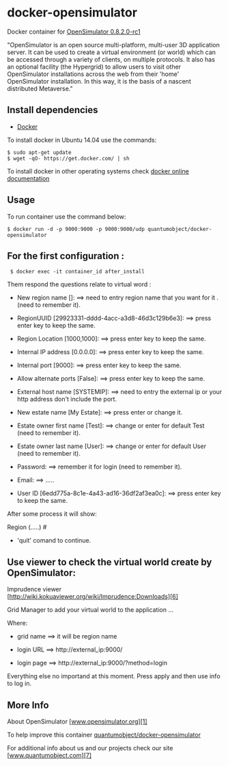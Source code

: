 # docker-opensimulator

Docker container for [OpenSimulator 0.8.2.0-rc1][3]

"OpenSimulator is an open source multi-platform, multi-user 3D application server. It can be used to create a virtual environment (or world) which can be accessed through a variety of clients, on multiple protocols. It also has an optional facility (the Hypergrid) to allow users to visit other OpenSimulator installations across the web from their 'home' OpenSimulator installation. In this way, it is the basis of a nascent distributed Metaverse."

## Install dependencies

  - [Docker][2]

To install docker in Ubuntu 14.04 use the commands:

    $ sudo apt-get update
    $ wget -qO- https://get.docker.com/ | sh

 To install docker in other operating systems check [docker online documentation][4]

## Usage

To run container use the command below:

    $ docker run -d -p 9000:9000 -p 9000:9000/udp quantumobject/docker-opensimulator
 
## For the first configuration :

     $ docker exec -it container_id after_install

Them respond the questions relate to virtual word : 

 - New region name []:     ==> need to entry region name that you want for it .(need to remember it).

 - RegionUUID [29923331-dddd-4acc-a3d8-46d3c129b6e3]:     ==> press enter key to keep the same.

 - Region Location [1000,1000]:                           ==> press enter key to keep the same.

 - Internal IP address [0.0.0.0]:                         ==> press enter key to keep the same.

 - Internal port [9000]:                                  ==> press enter key to keep the same.

 - Allow alternate ports [False]:                         ==> press enter key to keep the same.

 - External host name [SYSTEMIP]:   ==> need to entry the external ip or your http address don't include the port.

 - New estate name [My Estate]:     ==> press enter or change it. 

 - Estate owner first name [Test]:  ==> change or enter for default Test (need to remember it).

 - Estate owner last name [User]:   ==> change or enter for default User (need to remember it).

 - Password:                       ==> remember it for login (need to remember it).

 - Email:                          ==> ..... 

 - User ID [6edd775a-8c1e-4a43-ad16-36df2af3ea0c]:  ==> press enter key to keep the same.

After some process it will show:

Region (.....) # 

 - 'quit' comand to continue.


## Use viewer to check the virtual world create by OpenSimulator:

Imprudence viewer [http://wiki.kokuaviewer.org/wiki/Imprudence:Downloads][6]

Grid Manager  to add your virtual world to the application ...

Where:

 - grid name ==> it will be region name

 - login URL ==>  http://external_ip:9000/  

 - login page ==> http://external_ip:9000/?method=login

Everything else no importand at this moment. Press apply and then use info to log in.

## More Info

About OpenSimulator [www.opensimulator.org][1]

To help improve this container [quantumobject/docker-opensimulator][5]

For additional info about us and our projects check our site [www.quantumobject.com][7]

[1]:http://www.opensimulator.org/
[2]:https://www.docker.com
[3]:http://opensimulator.org/wiki/Download
[4]:http://docs.docker.com
[5]:https://github.com/QuantumObject/docker-opensimulator
[6]:http://wiki.kokuaviewer.org/wiki/Imprudence:Downloads
[7]:http://www.quantumobject.com/
